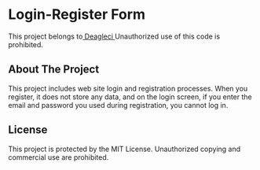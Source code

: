 # Login-Register Form

This project belongs to<a href="https://github.com/Deagleci" rel="nofollow"> Deagleci </a>Unauthorized use of this code is prohibited.



## About The Project

This project includes web site login and registration processes. When you register, it does not store any data, and on the login screen, if you enter the email and password you used during registration, you cannot log in.

## License

This project is protected by the MIT License. Unauthorized copying and commercial use are prohibited.
